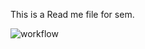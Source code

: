 This is a Read me file for sem.

![workflow](https://github.com/<UserName>/<RepositoryName>/actions/workflows/main.yml/badge.svg)